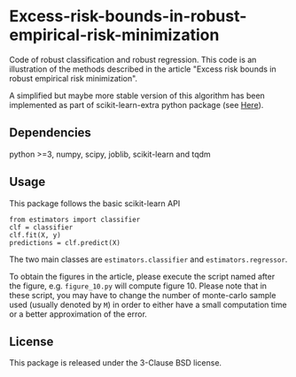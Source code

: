 # Excess-risk-bounds-in-robust-empirical-risk-minimization

Code of robust classification and robust regression. 
This code is an illustration of the methods described in the article "Excess risk bounds in robust empirical risk minimization".

A simplified but maybe more stable version of this algorithm has  been implemented as part of scikit-learn-extra python package (see [Here](https://scikit-learn-extra.readthedocs.io/en/latest/modules/robust.html)).

## Dependencies 
python >=3, numpy, scipy, joblib, scikit-learn and tqdm

## Usage
This package follows the basic scikit-learn API

    from estimators import classifier
    clf = classifier
    clf.fit(X, y)
    predictions = clf.predict(X)

    
The two main classes are `estimators.classifier` and `estimators.regressor`.

To obtain the figures in the article, please execute the script named after the figure, e.g. `figure_10.py` will compute figure 10. Please note that in these script, you may have to change the number of monte-carlo sample used (usually denoted by `M`) in order to either have a small computation time or a better approximation of the error.

## License
This package is released under the 3-Clause BSD license.

